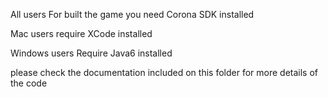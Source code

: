 
All users
For built the game you need Corona SDK installed

Mac users
 require XCode installed

Windows users
 Require Java6 installed

please check the documentation included on this folder for more details of the code


